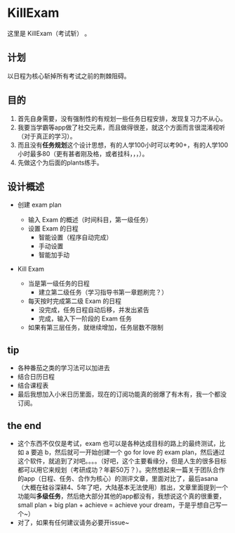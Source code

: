 ﻿KillExam
========
这里是 KillExam（考试斩） 。


计划
---
以日程为核心斩掉所有考试之前的荆棘阻碍。

目的
----
1. 首先自身需要，没有强制性的有规划一些任务日程安排，发现复习力不从心。
2. 我要当学霸等app做了社交元素，而且做得很差，就这个方面而言很混淆视听（对于真正的学习）。
3. 而且没有**任务规划**这个设计思想，有的人学100小时可以考90+，有的人学100小时最多80（更有甚者刚及格，或者挂科，，，）。
3. 先做这个为后面的plants练手。

设计概述
---
- 创建 exam plan
	- 输入 Exam 的概述（时间科目，第一级任务）
	- 设置 Exam 的日程
		- 智能设置（程序自动完成）
		- 手动设置
		- 智能加手动

- Kill Exam
	- 当是第一级任务的日程
		- 建立第二级任务（学习指导书第一章题刷完？）
	- 每天按时完成第二级 Exam 的日程
		- 没完成，任务日程自动后移，并发出紧告
		- 完成，输入下一阶段的 Exam 任务
	- 如果有第三层任务，就继续增加，任务层数不限制



tip
---
- 各种番茄之类的学习法可以加进去
- 结合日历日程
- 结合课程表
- 最后我想加入小米日历里面，现在的订阅功能真的弱爆了有木有，我一个都没订阅。


the end
----
- 这个东西不仅仅是考试，exam 也可以是各种达成目标的路上的最终测试，比如 a 要追 b，然后就可一开始创建一个 go for love 的 exam plan，然后通过这个软件，就追到了对吧。。。。（好吧，这个主要看缘分，但是人生的很多目标都可以用它来规划（考研成功？年薪50万？）。突然想起来一篇关于团队合作的app（日程、任务、合作为核心）的测评文章，里面对比了，最后asana（大概在硅谷深耕4、5年了吧，大陆基本无法使用）胜出，文章里面提到一个功能叫**多级任务**，然后绝大部分其他的app都没有，我想说这个真的很重要，small plan + big plan + achieve = achieve your dream，于是乎想自己写一个~）
- 对了，如果有任何建议请务必要开issue~
